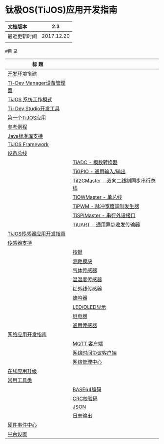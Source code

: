 # 钛极OS(TiJOS)应用开发指南

| 文档版本   |    2.3     |
| :----- | :--------: |
| 最近更新时间 | 2017.12.20 |
|        |            |



#目 录

| 标 题                                      |                                          |
| ---------------------------------------- | ---------------------------------------- |
| [开发环境搭建](tijos_framework_guide/tijos_application_devsuite_setup.md) |                                          |
| [Ti-Dev Manager设备管理器](tijos_framework_guide/tijos_device_manager.md) |                                          |
| [TiJOS 系统工作模式](tijos_framework_guide/tijos_workingmode.md) |                                          |
| [Ti-Dev Studio开发工具](tijos_framework_guide/tijos_dev_studio.md) |                                          |
| [第一个TiJOS应用](tijos_framework_guide/tijos_helloworld.md) |                                          |
| [参考例程](tijos_framework_guide/tijos_examples.md) |                                          |
| [Java标准库支持](tijos_framework_guide/tijos_java_standard_support.md) |                                          |
| [TiJOS Framework](tijos_framework_guide/tijos_framework_sdk.md) |                                          |
| [设备总线](tijos_framework_guide/tijos.framework.devicecenter.md) |                                          |
|                                          | [TiADC - 模数转换器](tijos_framework_guide/tijos.framework.devicecenter.TiADC.md) |
|                                          | [TiGPIO - 通用输入/输出](tijos_framework_guide/tijos.framework.devicecenter.TiGPIO.md) |
|                                          | [TiI2CMaster - 双向二线制同步串行总线](tijos_framework_guide/tijos.framework.devicecenter.TiI2CMaster.md) |
|                                          | [TiOWMaster - 单总线](tijos_framework_guide/tijos.framework.devicecenter.TiOWMaster.md) |
|                                          | [TiPWM - 脉冲宽度调制发生器](tijos_framework_guide/tijos.framework.devicecenter.TiPWM.md) |
|                                          | [TiSPIMaster - 串行外设接口](tijos_framework_guide/tijos.framework.devicecenter.TiSPIMaster.md) |
|                                          | [TiUART - 通用异步收发传输器](tijos_framework_guide/tijos.framework.devicecenter.TiUART.md) |
| [TiJOS传感器应用开发指南](tijos_framework_guide/tijos_sensor_application_guide.md) |                                          |
| [传感器支持](tijos_framework_guide/tijos.framework.sensor.md) |                                          |
|                                          | [按键](tijos_framework_guide/tijos.framework.sensor.button.md) |
|                                          | [测距模块](tijos_framework_guide/tijos.framework.sensor.distance.md) |
|                                          | [气体传感器](tijos_framework_guide/tijos.framework.sensor.gas.md) |
|                                          | [温湿度传感器](tijos_framework_guide/tijos.framework.sensor.humiture.md) |
|                                          | [红外线传感器](tijos_framework_guide/tijos.framework.sensor.infrared.md) |
|                                          | [蜂鸣器](tijos_framework_guide/tijos.framework.transducer.buzzer.md) |
|                                          | [LED/OLED显示](tijos_framework_guide/tijos.framework.transducer.led.md) |
|                                          | [继电器](tijos_framework_guide/tijos.framework.transducer.relay.md) |
|                                          | [通用传感器](tijos_framework_guide/tijos.framework.sensor.general.md) |
| [网络应用开发指南](tijos_framework_guide/tijos_net.md) |                                          |
|                                          | [MQTT 客户端](tijos_framework_guide/tijos.framework.net.mqtt.md) |
|                                          | [网络时间协议客户端](tijos_framework_guide/tijos.framework.net.ntp.md) |
|                                          | [网络管理中心](tijos_framework_guide/tijos.framework.networkcenter.md) |
| [在线应用升级](tijos_framework_guide/tijos.framework.ota.md) |                                          |
| [常用工具类]( tijos_framework_guide/tijos.util.md) |                                          |
|                                          | [BASE64编码](tijos_framework_guide/tijos.util.base64.md) |
|                                          | [CRC校验码](tijos_framework_guide/tijos.util.crc.md) |
|                                          | [JSON](tijos_framework_guide/tijos.util.json.md) |
|                                          | [日志输出](tijos_framework_guide/tijos.util.logging.md) |
| [硬件事件中心](tijos_framework_guide/tijos.framework.eventcenter.md) |                                          |
| [平台设置](tijos_framework_guide/tijos.framework.platform.md) |                                          |

